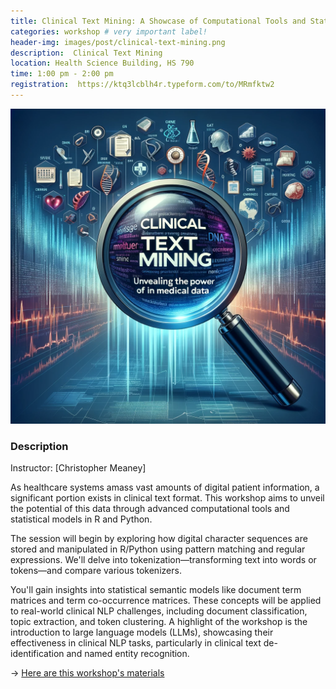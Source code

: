 ```yaml
---
title: Clinical Text Mining: A Showcase of Computational Tools and Statistical Models in R/Python
categories: workshop # very important label!
header-img: images/post/clinical-text-mining.png
description:  Clinical Text Mining
location: Health Science Building, HS 790
time: 1:00 pm - 2:00 pm
registration:  https://ktq3lcblh4r.typeform.com/to/MRmfktw2
---
```


<div class="row">
<div class="col-sm-3"></div>
<div class="col-sm-6">
    <img src="/images/post/clinical-text-mining.png">
</div>
<div class="col-sm-3"></div>
</div>

### Description

Instructor: [Christopher Meaney]

As healthcare systems amass vast amounts of digital patient information, a significant portion exists in clinical text format. This workshop aims to unveil the potential of this data through advanced computational tools and statistical models in R and Python. 

The session will begin by exploring how digital character sequences are stored and manipulated in R/Python using pattern matching and regular expressions. We'll delve into tokenization—transforming text into words or tokens—and compare various tokenizers. 

You'll gain insights into statistical semantic models like document term matrices and term co-occurrence matrices. These concepts will be applied to real-world clinical NLP challenges, including document classification, topic extraction, and token clustering. A highlight of the workshop is the introduction to large language models (LLMs), showcasing their effectiveness in clinical NLP tasks, particularly in clinical text de-identification and named entity recognition.

&rarr; [Here are this workshop's materials]( https://github.com/meaneych/ClinicalTextMiningTutorial_January2024)
